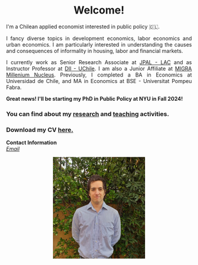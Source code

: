# <center> Welcome! </center>
I'm a Chilean applied economist interested in public policy 🇨🇱.<br>

<p align="justify">
I fancy diverse topics in development economics, labor economics and urban economics. 
I am particularly interested in understanding the causes and consequences of informality in housing, labor 
and financial markets.</p>

<p align="justify"> I currently work as Senior Research 
Associate at <a href="https://www.povertyactionlab.org/latin-america-caribbean">JPAL - LAC</a> and as 
Instructor Professor at <a href="https://www.dii.uchile.cl/english/">DII - UChile</a>. I am also a Junior Affiliate at <a href = "https://nucleomigra.org/en/">MIGRA Millenium Nucleus</a>.
Previously, I completed a BA in Economics at Universidad de Chile, and MA in Economics at BSE - Universitat Pompeu Fabra.<br> </p>



<p align="justify"> <b> Great news! I'll be starting my PhD in Public Policy at NYU in Fall 2024! </b> <br> </p>



### You can find about my [research](https://mreyeslabbe.github.io/research/) and [teaching](https://mreyeslabbe.github.io/teaching/) activities.

### Download my CV <a href="/docs/assets/CV_MRL.pdf" target="_blank">here.</a>

<b>Contact Information</b> <br>
<i> [Email](mailto:mreyesl@fen.uchile.cl) </i> <br>

<center> <img src="/docs/assets/profile_pic.jpeg" width="250"/> </center>

